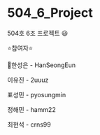 # 504_6_Project

504호 6조 프로젝트 :smiley:

:star:참여자:star:

:crown:한성은 - HanSeongEun

이유진 - 2uuuz

표성민 - pyosungmin

정해민 - hamm22

최현석 - crns99
